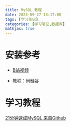 ```yaml
---
title: MySQL 教程
date: 2023-09-27 13:17:00
tags: [学习笔记]
categories: [学习笔记,数据库]
mathjax: true
---
```


# 安装参考

- [B站视频](https://www.bilibili.com/video/BV12q4y1477i/?spm_id_from=333.788.top_right_bar_window_history.content.click&vd_source=a326e65c6d0fa8e7b1904a3c161ec105)

- 教程：尚硅谷

# 学习教程

[21分钟速成MySQL 来自Github](https://github.com/jaywcjlove/mysql-tutorial/blob/master/docs/21-minutes-MySQL-basic-entry.md#%E5%BC%80%E5%A7%8B%E4%BD%BF%E7%94%A8)

